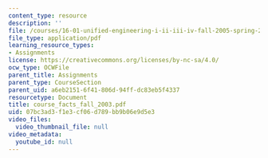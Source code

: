 ```yaml
---
content_type: resource
description: ''
file: /courses/16-01-unified-engineering-i-ii-iii-iv-fall-2005-spring-2006/07bc3ad3f1e3cf06d789bb9b06e9d5e3_course_facts_fall_2003.pdf
file_type: application/pdf
learning_resource_types:
- Assignments
license: https://creativecommons.org/licenses/by-nc-sa/4.0/
ocw_type: OCWFile
parent_title: Assignments
parent_type: CourseSection
parent_uid: a6eb2151-6f41-806d-94ff-dc83eb5f4337
resourcetype: Document
title: course_facts_fall_2003.pdf
uid: 07bc3ad3-f1e3-cf06-d789-bb9b06e9d5e3
video_files:
  video_thumbnail_file: null
video_metadata:
  youtube_id: null
---
```

